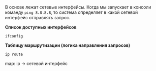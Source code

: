 В основе лежат сетевые интерфейсы. Когда мы запускает в консоли команду `ping 8.8.8.8`, то система определяет в какой сетевой интерфейс отправлять запрос.

**Список доступных интерфейсов**
```
ifconfig
```

**Таблицу маршрутизации (логика направления запросов)** 
```
ip route
```
map: ip -> сетевой интерфейс

